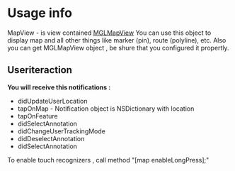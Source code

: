# Usage info
MapView - is view contained [MGLMapView](https://docs.mapbox.com/ios/api/maps/4.2.0/Classes/MGLMapView.html)
You can use this object to display map and all other things like marker (pin), route (polyline), etc.
Also you can get  MGLMapView object , be shure that you configured it propertly.
## Useriteraction 
**You will receive this notifications :**
* didUpdateUserLocation
* tapOnMap - Notification object is NSDictionary with location
* tapOnFeature
* didSelectAnnotation
* didChangeUserTrackingMode
* didDeselectAnnotation
* didSelectAnnotation

To enable touch recognizers , call method "[map enableLongPress];"
